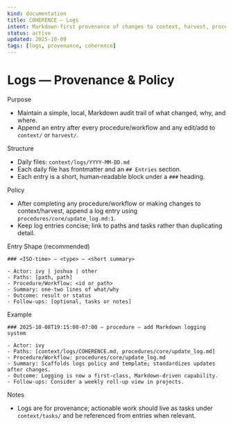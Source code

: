 ```yaml
---
kind: documentation
title: COHERENCE — Logs
intent: Markdown‑first provenance of changes to context, harvest, procedures, and workflows
status: active
updated: 2025-10-09
tags: [logs, provenance, coherence]
---
```


# Logs — Provenance & Policy

Purpose
- Maintain a simple, local, Markdown audit trail of what changed, why, and where.
- Append an entry after every procedure/workflow and any edit/add to `context/` or `harvest/`.

Structure
- Daily files: `context/logs/YYYY-MM-DD.md`
- Each daily file has frontmatter and an `## Entries` section.
- Each entry is a short, human‑readable block under a `###` heading.

Policy
- After completing any procedure/workflow or making changes to context/harvest, append a log entry using `procedures/core/update_log.md:1`.
- Keep log entries concise; link to paths and tasks rather than duplicating detail.

Entry Shape (recommended)
```
### <ISO‑time> — <type> — <short summary>

- Actor: ivy | joshua | other
- Paths: [path, path]
- Procedure/Workflow: <id or path>
- Summary: one‑two lines of what/why
- Outcome: result or status
- Follow‑ups: [optional, tasks or notes]
```

Example
```
### 2025-10-08T19:15:00-07:00 — procedure — add Markdown logging system

- Actor: ivy
- Paths: [context/logs/COHERENCE.md, procedures/core/update_log.md]
- Procedure/Workflow: procedures/core/update_log.md
- Summary: Scaffolds logs policy and template; standardizes updates after changes.
- Outcome: Logging is now a first‑class, Markdown‑driven capability.
- Follow‑ups: Consider a weekly roll‑up view in projects.
```

Notes
- Logs are for provenance; actionable work should live as tasks under `context/tasks/` and be referenced from entries when relevant.
